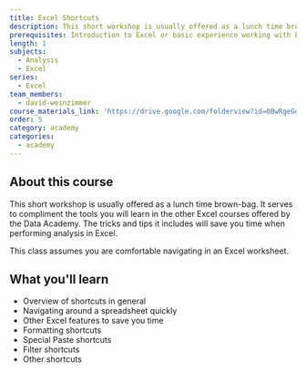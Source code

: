 ```yaml
---
title: Excel Shortcuts
description: This short workshop is usually offered as a lunch time brown-bag. It serves to compliment the tools you will learn in the other Excel courses offered by the Data Academy. The tricks and tips it includes will save you time when performing analysis in Excel.
prerequisites: Introduction to Excel or basic experience working with Excel
length: 1
subjects:
  - Analysis
  - Excel
series:
  - Excel
team_members:
  - david-weinzimmer
course_materials_link: 'https://drive.google.com/folderview?id=0BwRgeGq-b8f9Mm1wOWtoWFpCTnM&usp=sharing'
order: 5
category: academy
categories:
  - academy
---
```



## About this course

This short workshop is usually offered as a lunch time brown-bag. It serves to compliment the tools you will learn in the other Excel courses offered by the Data Academy. The tricks and tips it includes will save you time when performing analysis in Excel.

This class assumes you are comfortable navigating in an Excel worksheet.

## What you'll learn

* Overview of shortcuts in general
* Navigating around a spreadsheet quickly
* Other Excel features to save you time
* Formatting shortcuts
* Special Paste shortcuts
* Filter shortcuts
* Other shortcuts